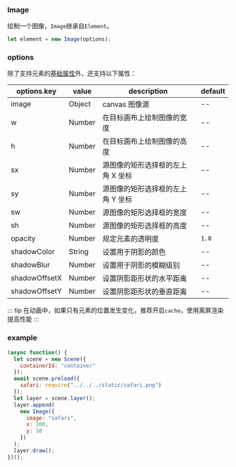 ### Image

绘制一个图像，`Image`继承自`Element`。

```js
let element = new Image(options);
```

### options

除了支持元素的[基础属性](/docs/element.html#options)外，还支持以下属性：

| options.key   | value  | description                       | default |
| ------------- | ------ | --------------------------------- | ------- |
| image         | Object | canvas 图像源                     | --      |
| w             | Number | 在目标画布上绘制图像的宽度        | --      |
| h             | Number | 在目标画布上绘制图像的高度        | --      |
| sx            | Number | 源图像的矩形选择框的左上角 X 坐标 | --      |
| sy            | Number | 源图像的矩形选择框的左上角 Y 坐标 | --      |
| sw            | Number | 源图像的矩形选择框的宽度          | --      |
| sh            | Number | 源图像的矩形选择框的高度          | --      |
| opacity       | Number | 规定元素的透明度                  | `1.0`   |
| shadowColor   | String | 设置用于阴影的颜色                | --      |
| shadowBlur    | Number | 设置用于阴影的模糊级别            | --      |
| shadowOffsetX | Number | 设置阴影距形状的水平距离          | --      |
| shadowOffsetY | Number | 设置阴影距形状的垂直距离          | --      |

::: tip
在动画中，如果只有元素的位置发生变化，推荐开启`cache`，使用离屏渲染提高性能
:::

### example

```js
(async function() {
  let scene = new Scene({
    containerId: "container"
  });
  await scene.preload({
    safari: require("../../../static/safari.png")
  });
  let layer = scene.layer();
  layer.append(
    new Image({
      image: "safari",
      x: 200,
      y: 10
    })
  );
  layer.draw();
})();
```

<ClientOnly><c-image></c-image></ClientOnly>

